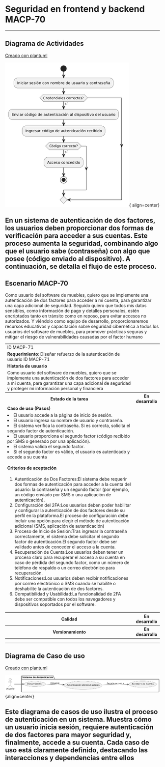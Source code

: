 # Seguridad en frontend y backend MACP-70

------
## Diagrama de Actividades
[Creado con plantuml](https://plantuml.com/es/)

![Image title](./assets/images/DiagramaActividades/MAC-71.png){ align=center}

En un sistema de autenticación de dos factores, los usuarios deben proporcionar dos formas de verificación para acceder a sus cuentas. Este proceso aumenta la seguridad, combinando algo que el usuario sabe (contraseña) con algo que posee (código enviado al dispositivo). A continuación, se detalla el flujo de este proceso.
---

###

## Escenario MACP-70
Como usuario del software de muebles, quiero que se implemente una autenticación de dos factores para acceder a mi cuenta, para garantizar una capa adicional de seguridad. Seguido quiero que todos mis datos sensibles, como información de pago y detalles personales, estén encriptados tanto en tránsito como en reposo, para evitar accesos no autorizados. Y viéndolo como equipo de desarrollo, proporcionaremos recursos educativos y capacitación sobre seguridad cibernética a todos los usuarios del software de muebles, para promover prácticas seguras y mitigar el riesgo de vulnerabilidades causadas por el factor humano

<table id="customers">
  <tr class="idtext principal">
    <td>ID MACP-71</td>
  </tr>
  <tr class="single text">
    <td><strong>Requerimiento</strong>: Diseñar refuerzo de la autenticación de usuario ID MACP-71</td>
  </tr>
  <tr class="single gray">
    <td><strong>Historia de usuario</strong></td>
  </tr>
  <tr class="single text">
    <td>Como usuario del software de muebles, quiero que se implemente una autenticación de dos factores para acceder a mi cuenta, para garantizar una capa adicional de seguridad y proteger mi información personal y financiera</td>
  </tr>
  <tr class="duo">
    <th class="gray"><strong>Estado de la tarea</strong></th>
    <th>En desarrollo</th>
  </tr>
  <tr class="single gray">
    <td><strong>Caso de uso (Pasos)</strong></td>
  </tr>
  <tr class="single text">
       <td>
         </ol>
          <li>El usuario accede a la página de inicio de sesión.</li>
          <li>El usuario ingresa su nombre de usuario y contraseña.</li>
          <li>El sistema verifica la contraseña. Si es correcta, solicita el segundo factor de autenticación.</li>
          <li>El usuario proporciona el segundo factor (código recibido por SMS o generado por una aplicación).</li>
          <li>El sistema valida el segundo factor.</li>
           <li>Si el segundo factor es válido, el usuario es autenticado y accede a su cuenta</li>
        <ol>
  </td>
  </tr>
  <tr class="single gray">
    <td><strong>Criterios de aceptación</strong></td>
  </tr>
  <tr class="single text">
    <td>
        <ol>
           <li>	Autenticación de Dos Factores:El sistema debe requerir dos formas de autenticación para acceder a la cuenta del usuario: la contraseña y un segundo factor (por ejemplo, un código enviado por SMS o una aplicación de autenticación).</li>
<li>Configuración del 2FA:Los usuarios deben poder habilitar y configurar la autenticación de dos factores desde su perfil en la plataforma.El proceso de configuración debe incluir una opción para elegir el método de autenticación adicional (SMS, aplicación de autenticación)</li>
<li>Proceso de Inicio de Sesión:Tras ingresar la contraseña correctamente, el sistema debe solicitar el segundo factor de autenticación.El segundo factor debe ser validado antes de conceder el acceso a la cuenta.</li>
<li>Recuperación de Cuenta:Los usuarios deben tener un proceso claro para recuperar el acceso a su cuenta en caso de pérdida del segundo factor, como un número de teléfono de respaldo o un correo electrónico para recuperación.</li>
<li>Notificaciones:Los usuarios deben recibir notificaciones por correo electrónico o SMS cuando se habilite o deshabilite la autenticación de dos factores.</li>
<li>Compatibilidad y Usabilidad:La funcionalidad de 2FA debe ser compatible con todos los navegadores y dispositivos soportados por el software.</li>
        </ol>
    </td>
  </tr>
 <tr class="duo">
    <th class="gray"><strong>Calidad</strong></th>
    <th>En desarrollo</th>
  </tr>
  <tr class="duo">
    <th class="gray"><strong>Versionamiento</strong></th>
    <th>En desarrollo</th>
  </tr>
</table>



---
## Diagrama de Caso de uso
[Creado con plantuml](https://plantuml.com/es/)

![Image title](./assets/images/CasosDeUso/MACP-71.png){align=center}

Este diagrama de casos de uso ilustra el proceso de autenticación en un sistema. Muestra cómo un usuario inicia sesión, requiere autenticación de dos factores para mayor seguridad y, finalmente, accede a su cuenta. Cada caso de uso está claramente definido, destacando las interacciones y dependencias entre ellos
---
